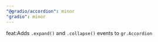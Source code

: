 ```yaml
---
"@gradio/accordion": minor
"gradio": minor
---
```


feat:Adds `.expand()` and `.collapse()` events to `gr.Accordion`
